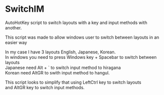 # SwitchIM
AutoHotKey script to switch layouts with a key and input methods with another.<br/>

This script was made to allow windows user to switch between layouts in an easier way<br/>

In my case I have 3 layouts English, Japanese, Korean.<br/>
In windows you need to press Windows key + Spacebar to switch between layouts<br/>
Japanese need Alt + \` to switch input method to hiragana<br/>
Korean need AltGR to swith input method to hangul.<br/>

This script looks to simplify that using LeftCtrl key to switch layouts<br/>
and AltGR key to switch input methods.<br/>


